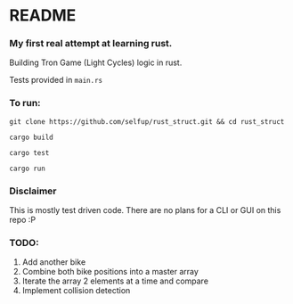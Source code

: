# README

### My first real attempt at learning rust.

Building Tron Game (Light Cycles) logic in rust.

Tests provided in ```main.rs```

### To run:

```git clone https://github.com/selfup/rust_struct.git && cd rust_struct```

```cargo build```

```cargo test```

```cargo run```

### Disclaimer

This is mostly test driven code. There are no plans for a CLI or GUI on this repo :P

### TODO:

1. Add another bike
2. Combine both bike positions into a master array
3. Iterate the array 2 elements at a time and compare
4. Implement collision detection
